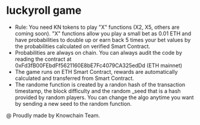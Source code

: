 # luckyroll game
- Rule: You need KN tokens to play "X" functions (X2, X5, others are coming soon). "X" functions allow you play a small bet as 0.01 ETH and have probabilities to double up or earn back 5 times your bet values by the probabilities calculated on verified Smart Contract.
- Probabilities are always on chain. You can always audit the code by reading the contract at 0xFd3fB00FEbdFf5621160E8bE7Fc4079CA325edDd (ETH mainnet)
- The game runs on ETH Smart Contract, rewards are automatically calculated and transferred from Smart Contract.
- The randome function is created by a randon hash of the transaction timestamp, the block difficulty and the random _seed that is a hash provided by random players. You can change the algo anytime you want by sending a new seed to the random function.

@ Proudly made by Knowchain Team.
